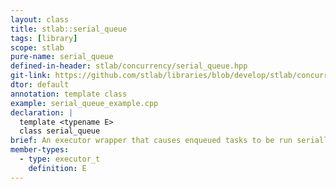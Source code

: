 ```yaml
---
layout: class
title: stlab::serial_queue
tags: [library]
scope: stlab
pure-name: serial_queue
defined-in-header: stlab/concurrency/serial_queue.hpp
git-link: https://github.com/stlab/libraries/blob/develop/stlab/concurrency/serial_queue.hpp
dtor: default
annotation: template class
example: serial_queue_example.cpp
declaration: |
  template <typename E>
  class serial_queue
brief: An executor wrapper that causes enqueued tasks to be run serially.
member-types:
  - type: executor_t
    definition: E
---
```

